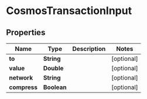 

# CosmosTransactionInput


## Properties

| Name | Type | Description | Notes |
|------------ | ------------- | ------------- | -------------|
|**to** | **String** |  |  [optional] |
|**value** | **Double** |  |  [optional] |
|**network** | **String** |  |  [optional] |
|**compress** | **Boolean** |  |  [optional] |



